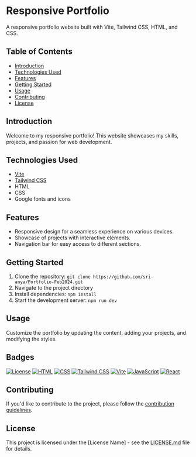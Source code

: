 
# Responsive Portfolio

A responsive portfolio website built with Vite, Tailwind CSS, HTML, and CSS.

## Table of Contents

- [Introduction](#introduction)
- [Technologies Used](#technologies-used)
- [Features](#features)
- [Getting Started](#getting-started)
- [Usage](#usage)
- [Contributing](#contributing)
- [License](#license)

## Introduction

Welcome to my responsive portfolio! This website showcases my skills, projects, and passion for web development.

## Technologies Used

- [Vite](https://vitejs.dev/)
- [Tailwind CSS](https://tailwindcss.com/)
- HTML
- CSS
- Google fonts and icons

## Features

- Responsive design for a seamless experience on various devices.
- Showcase of projects with interactive elements.
- Navigation bar for easy access to different sections.

## Getting Started

1. Clone the repository: `git clone https://github.com/sri-anya/Portfolio-Feb2024.git`
2. Navigate to the project directory
3. Install dependencies: `npm install`
4. Start the development server: `npm run dev`

## Usage

Customize the portfolio by updating the content, adding your projects, and modifying the styles.

## Badges

[![License](https://img.shields.io/badge/License-MIT-blue.svg)](LICENSE.md)
[![HTML](https://img.shields.io/badge/HTML-5-orange.svg)](https://developer.mozilla.org/en-US/docs/Web/HTML)
[![CSS](https://img.shields.io/badge/CSS-3-blue.svg)](https://developer.mozilla.org/en-US/docs/Web/CSS)
[![Tailwind CSS](https://img.shields.io/badge/Tailwind%20CSS-2.x-blueviolet.svg)](https://tailwindcss.com/)
[![Vite](https://img.shields.io/badge/Vite-2.x-green.svg)](https://vitejs.dev/)
[![JavaScript](https://img.shields.io/badge/JavaScript-ES6-yellow.svg)](https://developer.mozilla.org/en-US/docs/Web/JavaScript)
[![React](https://img.shields.io/badge/React-17.x-blue.svg)](https://reactjs.org/)


## Contributing

If you'd like to contribute to the project, please follow the [contribution guidelines](CONTRIBUTING.md).

## License

This project is licensed under the [License Name] - see the [LICENSE.md](LICENSE.md) file for details.
